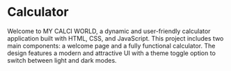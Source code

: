 # Calculator
Welcome to MY CALCI WORLD, a dynamic and user-friendly calculator application built with HTML, CSS, and JavaScript. This project includes two main components: a welcome page and a fully functional calculator. The design features a modern and attractive UI with a theme toggle option to switch between light and dark modes.
